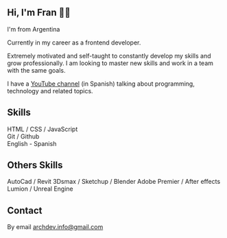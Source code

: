 ## Hi, I'm Fran 🙋‍♂️ 

I'm from Argentina

Currently in my career as a frontend developer.<br>

Extremely motivated and self-taught to constantly develop my skills and grow professionally. I am looking to master new skills and work in a team with the same goals.<br>

I have a [YouTube channel](https://www.youtube.com/channel/UCj8VgHtcox46beRA0DcoPDA/) (in Spanish) talking about programming, technology and related topics.

## Skills
HTML / CSS / JavaScript <br>
Git / Github <br>
English - Spanish 

## Others Skills
AutoCad / Revit
3Dsmax / Sketchup / Blender
Adobe Premier / After effects
Lumion / Unreal Engine

## Contact
By email archdev.info@gmail.com







